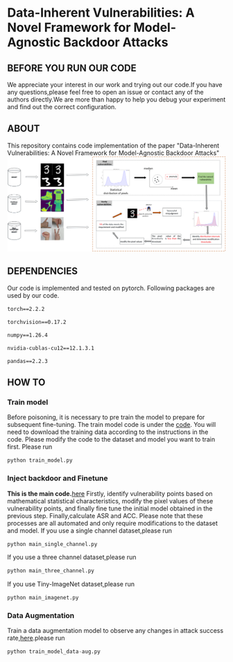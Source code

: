 
# Data-Inherent Vulnerabilities: A Novel Framework for Model-Agnostic Backdoor Attacks

## BEFORE YOU RUN OUR CODE

We appreciate your interest in our work and trying out our code.If you have any  questions,please feel free to open an issue or contact any of the authors directly.We are more than happy to help you debug your experiment and find out the correct configuration.


## ABOUT
This repository contains code implementation of the paper "Data-Inherent Vulnerabilities: A Novel Framework for Model-Agnostic Backdoor Attacks"
![enter image description here](https://github.com/esther11-max/PixVulNet/blob/master/1.png)


## DEPENDENCIES

Our code is implemented and tested on pytorch. Following packages are used by our code.
```
torch==2.2.2
```
```
torchvision==0.17.2
```
```
numpy==1.26.4
```
```
nvidia-cublas-cu12==12.1.3.1
```
```
pandas==2.2.3
```




## HOW TO

### Train model

Before poisoning, it is necessary to pre train the model to prepare for subsequent fine-tuning. The train model code is under the [code](https://github.com/esther11-max/PixVulNet/blob/master/train_model.py). You will need to download the training data according to the instructions in the code. Please modify the code to the dataset and model you want to train first. 
Please run
```python
python train_model.py
```


### Inject backdoor and Finetune

**This is the main code.**[here](https://github.com/esther11-max/PixVulNet/blob/master/main.py) Firstly, identify vulnerability points based on mathematical statistical characteristics, modify the pixel values of these vulnerability points, and finally fine tune the initial model obtained in the previous step. Finally,calculate ASR and ACC. Please note that these processes are all automated and only require modifications to the dataset and model. 
If you use a single channel dataset,please run 
```python
python main_single_channel.py
```

If you use a three channel dataset,please run 
```python
python main_three_channel.py
```

If you use Tiny-ImageNet dataset,please run 
```python
python main_imagenet.py
```


### Data Augmentation

Train a data augmentation model to observe any changes in attack success rate,[here](https://github.com/esther11-max/PixVulNet/blob/master/train_model_data-aug.py).please run 
```python
python train_model_data-aug.py
```



